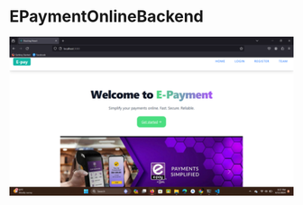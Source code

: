 ﻿# EPaymentOnlineBackend

![image alt](https://github.com/Shrijana1029/EPaymentOnlineBackend/blob/530bb1ed1954178f3c7469ad0166800acc916354/Screenshot%20(73).png)
